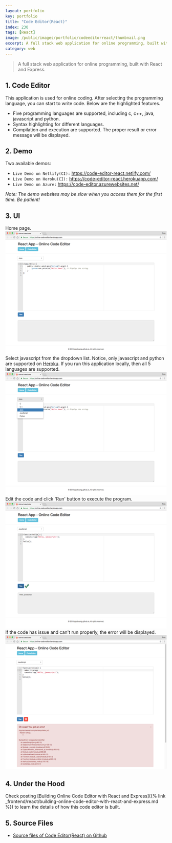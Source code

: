 ```yaml
---
layout: portfolio
key: portfolio
title: "Code Editor(React)"
index: 230
tags: [React]
image: /public/images/portfolio/codeeditorreact/thumbnail.png
excerpt: A full stack web application for online programming, built with React and Express.
category: web
---
```


> A full stack web application for online programming, built with React and Express.

## 1. Code Editor
This application is used for online coding. After selecting the programming language, you can start to write code. Below are the highlighted features.
* Five programming languages are supported, including c, c++, java, javascript and python.
* Syntax highlighting for different languages.
* Compilation and execution are supported. The proper result or error message will be displayed.

## 2. Demo
Two available demos:
* `Live Demo on Netlify(CI):` <a href="https://code-editor-react.netlify.com/" target="\_blank">https://code-editor-react.netlify.com/</a>
* `Live Demo on Heroku(CI):` <a href="https://code-editor-react.herokuapp.com/" target="\_blank">https://code-editor-react.herokuapp.com/</a>
* `Live Demo on Azure:` <a href="https://code-editor.azurewebsites.net/" target="\_blank">https://code-editor.azurewebsites.net/</a>

*Note: The demo websites may be slow when you access them for the first time. Be patient!*

## 3. UI
Home page.
![image](/public/images/portfolio/codeeditorreact/homepage.png)
Select javascript from the dropdown list. Notice, only javascript and python are supported on [Heroku](https://www.heroku.com/). If you run this application locally, then all 5 languages are supported.
![image](/public/images/portfolio/codeeditorreact/selectlanguage.png)
Edit the code and click 'Run' button to execute the program.
![image](/public/images/portfolio/codeeditorreact/execute.png)
If the code has issue and can't run properly, the error will be displayed.
![image](/public/images/portfolio/codeeditorreact/error.png)

## 4. Under the Hood
Check posting [Building Online Code Editor with React and Express]({% link _frontend/react/building-online-code-editor-with-react-and-express.md %}) to learn the details of how this code editor is built.

## 5. Source Files
* [Source files of Code Editor(React) on Github](https://github.com/jojozhuang/code-editor-react)
